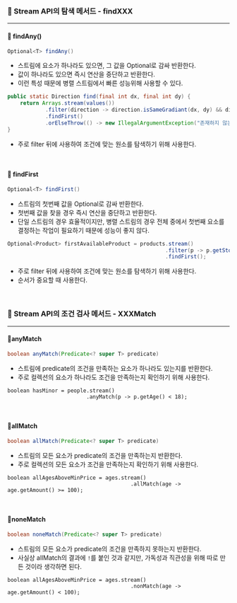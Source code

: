 ### 🔶 Stream API의 탐색 메서드 - findXXX
---

#### 🔸 findAny()
```java
Optional<T> findAny()
```
- 스트림에 요소가 하나라도 있으면, 그 값을 Optional로 감싸 반환한다.
- 값이 하나라도 있으면 즉시 연산을 중단하고 반환한다.
- 이런 특성 때문에 병렬 스트림에서 빠른 성능위해 사용할 수 있다.

```java
public static Direction find(final int dx, final int dy) {
    return Arrays.stream(values())
            .filter(direction -> direction.isSameGradiant(dx, dy) && direction.isSameSign(dx, dy))
            .findFirst()
            .orElseThrow(() -> new IllegalArgumentException("존재하지 않는 이동 방향입니다."));
}
```

- 주로 filter 뒤에 사용하여 조건에 맞는 원소를 탐색하기 위해 사용한다.

<br>

#### 🔸 findFirst
```java
Optional<T> findFirst()
```
- 스트림의 첫번째 값을 Optional로 감싸 반환한다.
- 첫번째 값을 찾을 경우 즉시 연산을 중단하고 반환한다.
- 단일 스트림의 경우 효율적이지만, 병렬 스트림의 경우 전체 중에서 첫번째 요소를 결정하는 작업이 필요하기 때문에 성능이 좋지 않다.

```java
Optional<Product> firstAvailableProduct = products.stream()
                                                  .filter(p -> p.getStock() > 0)
                                                  .findFirst();
```

- 주로 filter 뒤에 사용하여 조건에 맞는 원소를 탐색하기 위해 사용한다.
- 순서가 중요할 때 사용한다.

<br>

### 🔶 Stream API의 조건 검사 메서드 - XXXMatch
---

#### 🔸anyMatch
```java
boolean anyMatch(Predicate<? super T> predicate)
```
- 스트림에 predicate의 조건을 만족하는 요소가 하나라도 있는지를 반환한다.
- 주로 컬렉션의 요소가 하나라도 조건을 만족하는지 확인하기 위해 사용한다.

```
boolean hasMinor = people.stream()
                         .anyMatch(p -> p.getAge() < 18);
```

<br>

#### 🔸allMatch
```java
boolean allMatch(Predicate<? super T> predicate)
```

- 스트림의 모든 요소가 predicate의 조건을 만족하는지 반환한다.
- 주로 컬렉션의 모든 요소가 조건을 만족하는지 확인하기 위해 사용한다.
  
```
boolean allAgesAboveMinPrice = ages.stream()
                                       .allMatch(age -> age.getAmount() >= 100);
```

<br>

#### 🔸noneMatch
```java
boolean noneMatch(Predicate<? super T> predicate)
```

- 스트림의 모든 요소가 predicate의 조건을 만족하지 못하는지 반환한다.
- 사실상 allMatch의 결과에 `!`를 붙인 것과 같지만, 가독성과 직관성을 위해 따로 만든 것이라 생각하면 된다.

```
boolean allAgesAboveMinPrice = ages.stream()
                                       .nonMatch(age -> age.getAmount() < 100);
```
